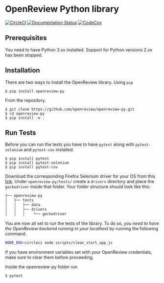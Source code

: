 OpenReview Python library
=========================

[![CircleCI](https://circleci.com/gh/openreview/openreview-py.svg?style=svg)](https://circleci.com/gh/openreview/openreview-py)
[![Documentation Status](https://readthedocs.org/projects/openreview-py/badge/?version=latest)](https://openreview-py.readthedocs.io/en/latest/?badge=latest)
[![CodeCov](hhttps://codecov.io/gh/openreview/openreview-pyranch/master/graph/badge.svg)](https://circleci.com/gh/openreview/openreview-py)

Prerequisites
-------------
You need to have Python 3.xx installed. Support for Python versions 2.xx has been stopped.

Installation
------------
There are two ways to install the OpenReview library.
Using ```pip```
```
$ pip install openreview-py
```
From the repository.
```
$ git clone https://github.com/openreview/openreview-py.git
$ cd openreview-py
$ pip install -e .
```

Run Tests
----------

Before you can run the tests you have to have ```pytest``` along with ```pytest-selenium``` and ```pytest-cov``` installed.
```
$ pip install pytest
$ pip install pytest-selenium
$ pip install pytest-cov
```

Download the corresponding Firefox Selenium driver for your OS from this [link](https://github.com/mozilla/geckodriver/releases). Under ```openreview-py/tests/``` create a ```drivers``` directory and place the ```geckodriver``` inside that folder. Your folder structure should look like this:

```bash
├── openreview-py
│   ├── tests
│   │   ├── data
│   │   ├── drivers
│   │   │    └── geckodriver
```

You are now all set to run the tests of the library. To do so, *you need to have the OpenReview backend running in your localhost* by running the following command.
```bash
NODE_ENV=circleci node scripts/clean_start_app.js
```

If you have environment variables set with your OpenReview credentials, make sure to clear them before proceeding.

Inside the openreview-py folder run
```
$ pytest
```
